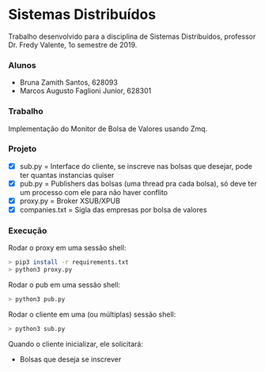 # Sistemas Distribuídos
Trabalho desenvolvido para a disciplina de Sistemas Distribuídos, professor Dr. Fredy Valente, 1o semestre de 2019. 

### Alunos
- Bruna Zamith Santos, 628093
- Marcos Augusto Faglioni Junior, 628301

### Trabalho
Implementação do Monitor de Bolsa de Valores usando Zmq.

### Projeto
- [x] sub.py = Interface do cliente, se inscreve nas bolsas que desejar, pode ter quantas instancias quiser
- [x] pub.py = Publishers das bolsas (uma thread pra cada bolsa), só deve ter um processo com ele para não haver conflito
- [x] proxy.py = Broker XSUB/XPUB
- [x] companies.txt = Sigla das empresas por bolsa de valores

### Execução
Rodar o proxy em uma sessão shell:
```bash
> pip3 install -r requirements.txt
> python3 proxy.py
```
Rodar o pub em uma sessão shell:
```bash
> python3 pub.py
```

Rodar o cliente em uma (ou múltiplas) sessão shell:
```bash
> python3 sub.py
```

Quando o cliente inicializar, ele solicitará:
- Bolsas que deseja se inscrever
